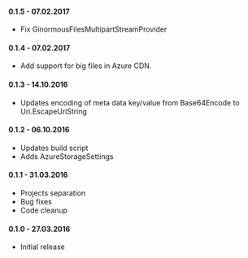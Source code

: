 #### 0.1.5 - 07.02.2017
* Fix GinormousFilesMultipartStreamProvider

#### 0.1.4 - 07.02.2017
* Add support for big files in Azure CDN.

#### 0.1.3 - 14.10.2016
* Updates encoding of meta data key/value from Base64Encode to Uri.EscapeUriString

#### 0.1.2 - 06.10.2016
* Updates build script
* Adds AzureStorageSettings

#### 0.1.1 - 31.03.2016
* Projects separation
* Bug fixes
* Code cleanup

#### 0.1.0 - 27.03.2016
* Initial release
